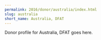 ```yaml
---
permalink: 2016/donor/australia/index.html
slug: australia
short_name: Australia, DFAT
---
```


Donor profile for Australia, DFAT goes here.
